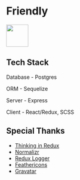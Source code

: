 # Friendly

<a href='http://www.recurse.com' title='Made with love at the Recurse Center'><img src='https://cloud.githubusercontent.com/assets/2883345/11322972/9e553260-910b-11e5-8de9-a5bf00c352ef.png' height='59px'/></a>

## Tech Stack

Database - Postgres

ORM - Sequelize

Server - Express

Client - React/Redux, SCSS

## Special Thanks

- [Thinking in Redux](https://leanpub.com/thinking-in-Redux)
- [Normalizr](https://github.com/paularmstrong/normalizr)
- [Redux Logger](https://github.com/LogRocket/redux-logger)
- [Feathericons](https://feathericons.com)
- [Gravatar](https://en.gravatar.com/)




